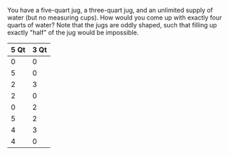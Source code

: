 You have a five-quart jug, a three-quart jug, and an unlimited supply of water (but no measuring cups). 
How would you come up with exactly four quarts of water? 
Note that the jugs are oddly shaped, such that filling up exactly "half" of the jug would be impossible.

| 5 Qt | 3 Qt |
|------|------|
| 0    | 0    |
| 5    | 0    |
| 2    | 3    |
| 2    | 0    |
| 0    | 2    |
| 5    | 2    |
| 4    | 3    |
| 4    | 0    |
